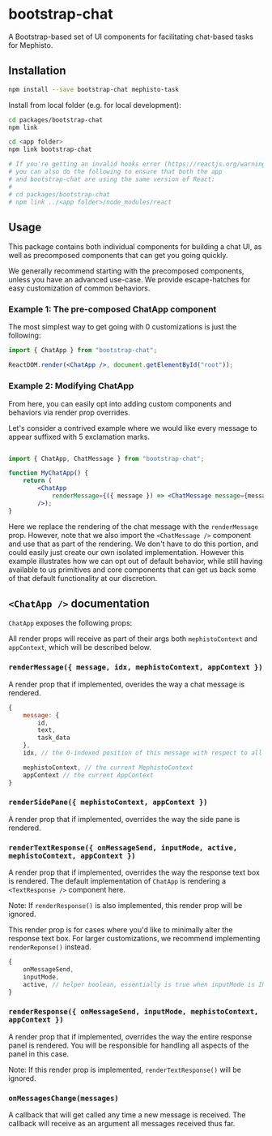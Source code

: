 # bootstrap-chat

A Bootstrap-based set of UI components for facilitating chat-based tasks for Mephisto.

## Installation

```bash
npm install --save bootstrap-chat mephisto-task
```

Install from local folder (e.g. for local development):

```bash
cd packages/bootstrap-chat
npm link

cd <app folder>
npm link bootstrap-chat

# If you're getting an invalid hooks error (https://reactjs.org/warnings/invalid-hook-call-warning.html),
# you can also do the following to ensure that both the app
# and bootstrap-chat are using the same version of React:
# 
# cd packages/bootstrap-chat
# npm link ../<app folder>/node_modules/react

```

## Usage

This package contains both individual components for building a chat UI, as well as precomposed components that can get you going quickly.

We generally recommend starting with the precomposed components, unless you have an advanced use-case. We provide escape-hatches for easy customization of common behaviors.

### Example 1: The pre-composed ChatApp component

The most simplest way to get going with 0 customizations is just the following:

```jsx
import { ChatApp } from "bootstrap-chat";

ReactDOM.render(<ChatApp />, document.getElementById("root"));
```

### Example 2: Modifying ChatApp

From here, you can easily opt into adding custom components and behaviors via render prop overrides.

Let's consider a contrived example where we would like every message to appear suffixed with 5 exclamation marks.

```jsx

import { ChatApp, ChatMessage } from "bootstrap-chat";

function MyChatApp() {
    return (
        <ChatApp
            renderMessage={({ message }) => <ChatMessage message={message.text + "!!!!!"} />}
        />);
}

```

Here we replace the rendering of the chat message with the `renderMessage` prop. However, note that we also import the `<ChatMessage />` component and use that as part of the rendering. We don't have to do this portion, and could easily just create our own isolated implementation. However this example illustrates how we can opt out of default behavior, while still having available to us primitives and core components that can get us back some of that default functionality at our discretion.


## `<ChatApp />` documentation

`ChatApp` exposes the following props: 

All render props will receive as part of their args both `mephistoContext` and `appContext`, which will be described below.


### `renderMessage({ message, idx, mephistoContext, appContext })`
A render prop that if implemented, overides the way a chat message is rendered.


```js
{
    message: {
        id,
        text,
        task_data
    },
    idx, // the 0-indexed position of this message with respect to all messages received

    mephistoContext, // the current MephistoContext
    appContext // the current AppContext
}
```

### `renderSidePane({ mephistoContext, appContext })`
A render prop that if implemented, overrides the way the side pane is rendered.

### `renderTextResponse({ onMessageSend, inputMode, active, mephistoContext, appContext })`
A render prop that if implemented, overrides the way the response text box is rendered. The default implementation of `ChatApp` is rendering a `<TextResponse />` component here.

Note: If `renderResponse()` is also implemented, this render prop will be ignored.

This render prop is for cases where you'd like to minimally alter the response text box. For larger customizations, we recommend implementing `renderReponse()` instead.

```js
{
    onMessageSend,
    inputMode,
    active, // helper boolean, essentially is true when inputMode is INPUT_MODE.READY_FOR_INPUT
}
```

### `renderResponse({ onMessageSend, inputMode, mephistoContext, appContext })`
A render prop that if implemented, overrides the way the entire response panel is rendered. You will be responsible for handling all aspects of the panel in this case.

Note: If this render prop is implemented, `renderTextResponse()` will be ignored.


### `onMessagesChange(messages)`

A callback that will get called any time a new message is received. The callback will receive as an argument all messages received thus far.